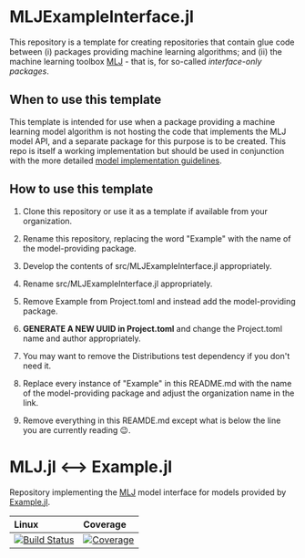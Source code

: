 # MLJExampleInterface.jl

This repository is a template for creating repositories that contain
glue code between (i) packages providing machine learning algorithms; and (ii)
the machine learning toolbox
[MLJ](https://alan-turing-institute.github.io/MLJ.jl/dev/) - that is,
for so-called *interface-only packages*.

## When to use this template

This template is intended for use when a package providing a machine
learning model algorithm is not hosting the code that implements the
MLJ model API, and a separate package for this purpose is to be
created. This repo is itself a working implementation but should
be used in conjunction with the more detailed [model implementation
guidelines](https://alan-turing-institute.github.io/MLJ.jl/dev/adding_models_for_general_use/).

## How to use this template

1. Clone this repository or use it as a template if available from your organization. 

2. Rename this repository, replacing the word "Example" with the name of the model-providing package.

1. Develop the contents of src/MLJExampleInterface.jl appropriately.

2. Rename src/MLJExampleInterface.jl appropriately.

3. Remove Example from Project.toml and instead add the model-providing package.

3. **GENERATE A NEW UUID in Project.toml** and change the Project.toml
   name and author appropriately.
   
1. You may want to remove the Distributions test dependency if you don't need it.

4. Replace every instance of "Example" in this README.md with the name
   of the model-providing package and adjust the organization name in
   the link.

5. Remove everything in this REAMDE.md except what is below the line
   you are currently reading &#128521;.


# MLJ.jl <--> Example.jl

Repository implementing the [MLJ](https://alan-turing-institute.github.io/MLJ.jl/dev/) model interface for models provided by
[Example.jl](https://github.com/JuliaLang/Example.jl).

| Linux | Coverage |
| :------------ | :------- |
| [![Build Status](https://github.com/JuliaAI/MLJExampleInterface.jl/workflows/CI/badge.svg)](https://github.com/JuliaAI/MLJExampleInterface.jl/actions) | [![Coverage](https://codecov.io/gh/JuliaAI/MLJExampleInterface.jl/branch/master/graph/badge.svg)](https://codecov.io/github/JuliaAI/MLJExampleInterface.jl?branch=master) |
